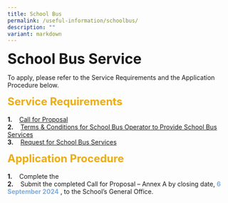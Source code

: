 ```yaml
---
title: School Bus
permalink: /useful-information/schoolbus/
description: ""
variant: markdown
---
```

<b><font size="6">School Bus Service</font></b>
<br>

To apply, please refer to the Service Requirements and the Application Procedure below.

<b><font size="5" color="#eeac0d">Service Requirements</font></b>
<br><br>
<b>1.</b>&nbsp;&nbsp;&nbsp; [Call for Proposal](/files/School%20Canteen%20and%20School%20Bus/Call_for_Proposal.pdf)<br>
<b>2.</b>&nbsp;&nbsp;&nbsp; [Terms &amp; Conditions for School Bus Operator to Provide School Bus Services](/files/School%20Canteen%20and%20School%20Bus/Terms___Conditions_for_School_Bus_Operator_to_Provide_School_Bus_Services.pdf)<br>
<b>3.</b>&nbsp;&nbsp;&nbsp; [Request for School Bus Services](/files/School%20Canteen%20and%20School%20Bus/Request_for_School_Bus_Services.pdf)

<b><font size="5" color="#eeac0d">Application Procedure</font></b>
<br><br>
<b>1.</b>&nbsp;&nbsp;&nbsp; Complete the <br>
<b>2.</b>&nbsp;&nbsp;&nbsp; Submit the completed Call for Proposal – Annex A by closing date, <font color="#7daadf"><b>6 September 2024</b></font> , to the School’s General Office.